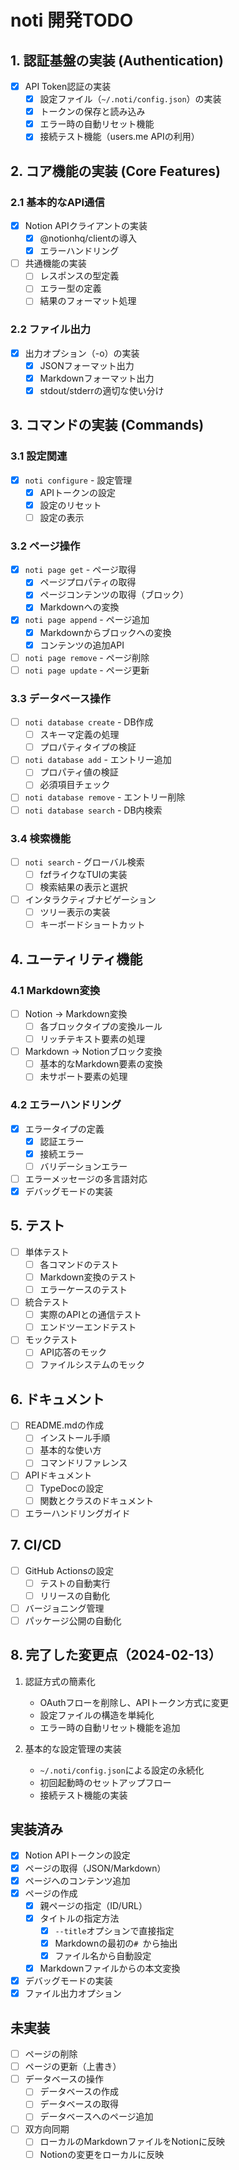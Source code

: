 # noti 開発TODO

## 1. 認証基盤の実装 (Authentication)

- [x] API Token認証の実装
  - [x] 設定ファイル（`~/.noti/config.json`）の実装
  - [x] トークンの保存と読み込み
  - [x] エラー時の自動リセット機能
  - [x] 接続テスト機能（users.me APIの利用）

## 2. コア機能の実装 (Core Features)

### 2.1 基本的なAPI通信
- [x] Notion APIクライアントの実装
  - [x] @notionhq/clientの導入
  - [x] エラーハンドリング
- [ ] 共通機能の実装
  - [ ] レスポンスの型定義
  - [ ] エラー型の定義
  - [ ] 結果のフォーマット処理

### 2.2 ファイル出力
- [x] 出力オプション（-o）の実装
  - [x] JSONフォーマット出力
  - [x] Markdownフォーマット出力
  - [x] stdout/stderrの適切な使い分け

## 3. コマンドの実装 (Commands)

### 3.1 設定関連
- [x] `noti configure` - 設定管理
  - [x] APIトークンの設定
  - [x] 設定のリセット
  - [ ] 設定の表示

### 3.2 ページ操作
- [x] `noti page get` - ページ取得
  - [x] ページプロパティの取得
  - [x] ページコンテンツの取得（ブロック）
  - [x] Markdownへの変換
- [x] `noti page append` - ページ追加
  - [x] Markdownからブロックへの変換
  - [x] コンテンツの追加API
- [ ] `noti page remove` - ページ削除
- [ ] `noti page update` - ページ更新

### 3.3 データベース操作
- [ ] `noti database create` - DB作成
  - [ ] スキーマ定義の処理
  - [ ] プロパティタイプの検証
- [ ] `noti database add` - エントリー追加
  - [ ] プロパティ値の検証
  - [ ] 必須項目チェック
- [ ] `noti database remove` - エントリー削除
- [ ] `noti database search` - DB内検索

### 3.4 検索機能
- [ ] `noti search` - グローバル検索
  - [ ] fzfライクなTUIの実装
  - [ ] 検索結果の表示と選択
- [ ] インタラクティブナビゲーション
  - [ ] ツリー表示の実装
  - [ ] キーボードショートカット

## 4. ユーティリティ機能

### 4.1 Markdown変換
- [ ] Notion → Markdown変換
  - [ ] 各ブロックタイプの変換ルール
  - [ ] リッチテキスト要素の処理
- [ ] Markdown → Notionブロック変換
  - [ ] 基本的なMarkdown要素の変換
  - [ ] 未サポート要素の処理

### 4.2 エラーハンドリング
- [x] エラータイプの定義
  - [x] 認証エラー
  - [x] 接続エラー
  - [ ] バリデーションエラー
- [ ] エラーメッセージの多言語対応
- [x] デバッグモードの実装

## 5. テスト

- [ ] 単体テスト
  - [ ] 各コマンドのテスト
  - [ ] Markdown変換のテスト
  - [ ] エラーケースのテスト
- [ ] 統合テスト
  - [ ] 実際のAPIとの通信テスト
  - [ ] エンドツーエンドテスト
- [ ] モックテスト
  - [ ] API応答のモック
  - [ ] ファイルシステムのモック

## 6. ドキュメント

- [ ] README.mdの作成
  - [ ] インストール手順
  - [ ] 基本的な使い方
  - [ ] コマンドリファレンス
- [ ] APIドキュメント
  - [ ] TypeDocの設定
  - [ ] 関数とクラスのドキュメント
- [ ] エラーハンドリングガイド

## 7. CI/CD

- [ ] GitHub Actionsの設定
  - [ ] テストの自動実行
  - [ ] リリースの自動化
- [ ] バージョニング管理
- [ ] パッケージ公開の自動化

## 8. 完了した変更点（2024-02-13）

1. 認証方式の簡素化
   - OAuthフローを削除し、APIトークン方式に変更
   - 設定ファイルの構造を単純化
   - エラー時の自動リセット機能を追加

2. 基本的な設定管理の実装
   - `~/.noti/config.json`による設定の永続化
   - 初回起動時のセットアップフロー
   - 接続テスト機能の実装

## 実装済み

- [x] Notion APIトークンの設定
- [x] ページの取得（JSON/Markdown）
- [x] ページへのコンテンツ追加
- [x] ページの作成
  - [x] 親ページの指定（ID/URL）
  - [x] タイトルの指定方法
    - [x] `--title`オプションで直接指定
    - [x] Markdownの最初の`# `から抽出
    - [x] ファイル名から自動設定
  - [x] Markdownファイルからの本文変換
- [x] デバッグモードの実装
- [x] ファイル出力オプション

## 未実装

- [ ] ページの削除
- [ ] ページの更新（上書き）
- [ ] データベースの操作
  - [ ] データベースの作成
  - [ ] データベースの取得
  - [ ] データベースへのページ追加
- [ ] 双方向同期
  - [ ] ローカルのMarkdownファイルをNotionに反映
  - [ ] Notionの変更をローカルに反映 